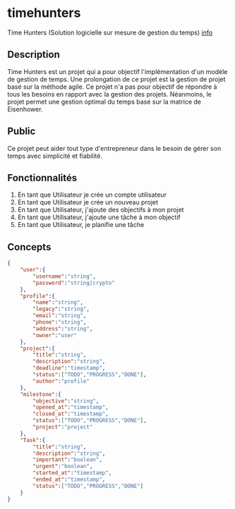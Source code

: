 # timehunters
Time Hunters (Solution logicielle sur mesure de gestion du temps) [info](https://github.com/rocdane/timehunters)

## Description
Time Hunters est un projet qui a pour objectif l'implémentation d'un modèle de gestion de temps. Une prolongation de ce projet est la gestion de projet basé sur la méthode agile. Ce projet n'a pas pour objectif de répondre à tous les besoins en rapport avec la gestion des projets. Néanmoins, le projet permet une gestion optimal du temps basé sur la matrice de Eisenhower.

## Public
Ce projet peut aider tout type d'entrepreneur dans le besoin de gérer son temps avec simplicité et fiabilité.

## Fonctionnalités
1. En tant que Utilisateur je crée un compte utilisateur
2. En tant que Utilisateur je crée un nouveau projet
3. En tant que Utilisateur, j'ajoute des objectifs à mon projet
4. En tant que Utilisateur, j'ajoute une tâche à mon objectif
5. En tant que Utilisateur, je planifie une tâche

## Concepts

```json
{
	"user":{
		"username":"string",
		"password":"string|crypto"
	},
	"profile":{
		"name":"string",
		"legacy":"string",
		"email":"string",
		"phone":"string",
		"address":"string",
		"owner":"user"
	},
	"project":{
		"title":"string",
		"description":"string",
		"deadline":"timestamp",
		"status":["TODO","PROGRESS","DONE"],
		"author":"profile"
	},
	"milestone":{
		"objective":"string",
		"opened_at":"timestamp",
		"closed_at":"timestamp",
		"status":["TODO","PROGRESS","DONE"],
		"project":"project"
	},
	"Task":{
		"title":"string",
		"description":"string",
		"important":"boolean",
		"urgent":"boolean",
		"started_at":"timestamp",
		"ended_at":"timestamp",
		"status":["TODO","PROGRESS","DONE"]
	}
}
```
